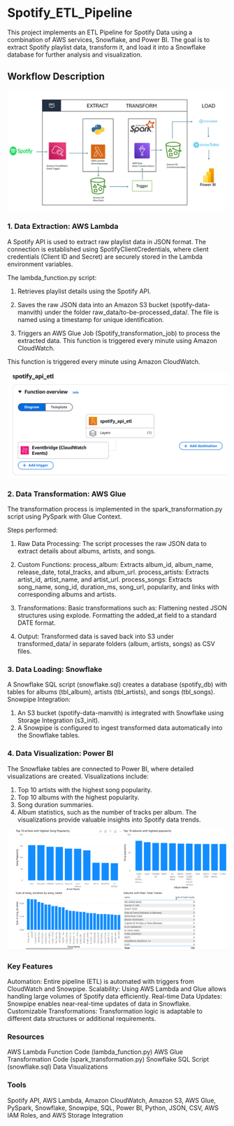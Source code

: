 # Spotify_ETL_Pipeline

This project implements an ETL Pipeline for Spotify Data using a combination of AWS services, Snowflake, and Power BI. The goal is to extract Spotify playlist data, transform it, and load it into a Snowflake database for further analysis and visualization.

## Workflow Description

![Workflow](project_workflow.png)

### 1. Data Extraction: AWS Lambda
A Spotify API is used to extract raw playlist data in JSON format. The connection is established using SpotifyClientCredentials, where client credentials (Client ID and Secret) are securely stored in the Lambda environment variables.

The lambda_function.py script:
1. Retrieves playlist details using the Spotify API.

2. Saves the raw JSON data into an Amazon S3 bucket (spotify-data-manvith) under the folder raw_data/to-be-processed_data/. The file is named using a timestamp for unique identification.

3. Triggers an AWS Glue Job (Spotify_transformation_job) to process the extracted data.
This function is triggered every minute using Amazon CloudWatch.

This function is triggered every minute using Amazon CloudWatch.

![AWS_Lambda](spotify_api_etl.png)


### 2. Data Transformation: AWS Glue

The transformation process is implemented in the spark_transformation.py script using PySpark with Glue Context.

Steps performed:
1. Raw Data Processing: The script processes the raw JSON data to extract details about albums, artists, and songs.
2. Custom Functions:
process_album: Extracts album_id, album_name, release_date, total_tracks, and album_url.
process_artists: Extracts artist_id, artist_name, and artist_url.
process_songs: Extracts song_name, song_id, duration_ms, song_url, popularity, and links with corresponding albums and artists.

3. Transformations: Basic transformations such as:
Flattening nested JSON structures using explode.
Formatting the added_at field to a standard DATE format.
4. Output: Transformed data is saved back into S3 under transformed_data/ in separate folders (album, artists, songs) as CSV files.


### 3. Data Loading: Snowflake
A Snowflake SQL script (snowflake.sql) creates a database (spotify_db) with tables for albums (tbl_album), artists (tbl_artists), and songs (tbl_songs).
Snowpipe Integration:
1. An S3 bucket (spotify-data-manvith) is integrated with Snowflake using Storage Integration (s3_init).
2. A Snowpipe is configured to ingest transformed data automatically into the Snowflake tables.



### 4. Data Visualization: Power BI
The Snowflake tables are connected to Power BI, where detailed visualizations are created.
Visualizations include:
1. Top 10 artists with the highest song popularity.
2. Top 10 albums with the highest popularity.
3. Song duration summaries.
4. Album statistics, such as the number of tracks per album.
The visualizations provide valuable insights into Spotify data trends.

![DV](spotify_dv.png)

### Key Features
Automation: Entire pipeline (ETL) is automated with triggers from CloudWatch and Snowpipe.
Scalability: Using AWS Lambda and Glue allows handling large volumes of Spotify data efficiently.
Real-time Data Updates: Snowpipe enables near-real-time updates of data in Snowflake.
Customizable Transformations: Transformation logic is adaptable to different data structures or additional requirements.


### Resources
AWS Lambda Function Code (lambda_function.py)
AWS Glue Transformation Code (spark_transformation.py)
Snowflake SQL Script (snowflake.sql)
Data Visualizations

### Tools
Spotify API, AWS Lambda, Amazon CloudWatch, Amazon S3, AWS Glue, PySpark, Snowflake, Snowpipe, SQL, Power BI, Python, JSON, CSV, AWS IAM Roles, and AWS Storage Integration
